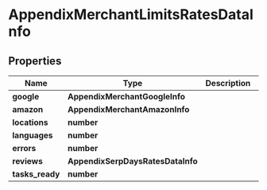 # AppendixMerchantLimitsRatesDataInfo

## Properties

| Name | Type | Description | Notes |
|------------ | ------------- | ------------- | -------------|
**google** | **AppendixMerchantGoogleInfo** |  |[optional]|
**amazon** | **AppendixMerchantAmazonInfo** |  |[optional]|
**locations** | **number** |  |[optional]|
**languages** | **number** |  |[optional]|
**errors** | **number** |  |[optional]|
**reviews** | **AppendixSerpDaysRatesDataInfo** |  |[optional]|
**tasks_ready** | **number** |  |[optional]|